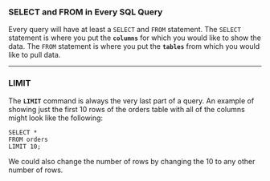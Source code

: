 ### SELECT and FROM in Every SQL Query

Every query will have at least a  `SELECT`  and  `FROM`  statement. The  `SELECT`   statement is where you put the  **`columns`**  for which you would like to show the data. The  `FROM` statement is where you put the  **`tables`**  from which you would like to pull data.



--------------------
### LIMIT
The  **`LIMIT`**  command is always the very last part of a query. An example of showing just the first 10 rows of the orders table with all of the columns might look like the following:

```
SELECT *
FROM orders
LIMIT 10;
```

We could also change the number of rows by changing the 10 to any other number of rows.
